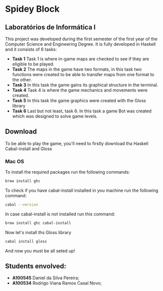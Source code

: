 # Spidey Block

## Laboratórios de Informática I

This project was developed during the first semester of the first year of the Computer Science and Engineering Degree.
It is fully developed in Haskell and it consists of 6 tasks:
- **Task 1** Task 1 is where in-game maps are checked to see if they are eligible to be played.
- **Task 2** The maps in the game have two formats, in this task two functions were created to be able to transfer maps from one format to the other.
- **Task 3** In this task the game gains its graphical structure in the terminal.
- **Task 4** Task 4 is where the game mechanics and movements were created.
- **Task 5** In this task the game graphics were created with the Gloss library
- **Task 6** Last but not least, task 6. In this task a game Bot was created which was designed to solve game levels.

## Download
To be able to play the game, you'll need to firstly download tha Haskell Cabal-install and Gloss

### Mac OS 
To install the required packages run the following commands:
```bash
brew install ghc
```
To check if you have cabal-install installed in you machine run the following command:
```bash
cabal --version
```
In case cabal-install is not installed run this command:
```bash
brew install ghc cabal-install
```
Now let's install ths Gloss library
```bash
cabal install gloss
```

And now you must be all seted up!


## Students envolved:

- **A100545** Daniel da Silva Pereira;
- **A100534** Rodrigo Viana Ramos Casal Novo;
